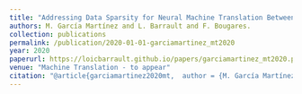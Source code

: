 ```yaml
---
title: "Addressing Data Sparsity for Neural Machine Translation Between Morphologically Rich Languages"
authors: M. García Martínez and L. Barrault and F. Bougares.
collection: publications
permalink: /publication/2020-01-01-garciamartinez_mt2020
year: 2020
paperurl: https://loicbarrault.github.io/papers/garciamartinez_mt2020.pdf
venue: "Machine Translation - to appear"
citation: "@article{garciamartinez2020mt,  author = {M. García Martínez and L. Barrault and F. Bougares.},  category = {ACL},  journal = {Machine Translation},  title = {Addressing Data Sparsity for Neural Machine Translation Between Morphologically Rich Languages},  url = {https://loicbarrault.github.io/papers/garciamartinez_mt2020.pdf},  year = {2020} }  "
---
```


